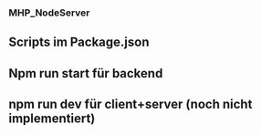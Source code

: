 ### MHP_NodeServer

## Scripts im Package.json

## Npm run start für backend

## npm run dev für client+server (noch nicht implementiert)
